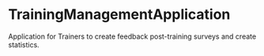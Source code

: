 # TrainingManagementApplication

Application for Trainers to create feedback post-training surveys and create statistics.

